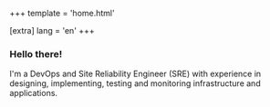 +++
template = 'home.html'

[extra]
lang = 'en'
+++

### Hello there! 

I'm a DevOps and Site Reliability Engineer (SRE) with experience in designing, implementing, testing and monitoring  infrastructure and applications.
